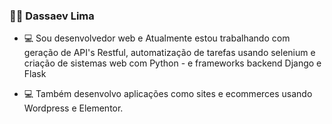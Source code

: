 

<!--
**dassaev-lima/dassaev-lima** is a ✨ _special_ ✨ repository because its `README.md` (this file) appears on your GitHub profile.

Here are some ideas to get you started:

- 🔭 I’m currently working on ...
- 🌱 I’m currently learning ...
- 👯 I’m looking to collaborate on ...
- 🤔 I’m looking for help with ...
- 💬 Ask me about ...
- 📫 How to reach me: ...
- 😄 Pronouns: ...
- ⚡ Fun fact: ...
-->
### :man_technologist: Dassaev Lima

- :computer: Sou desenvolvedor web e Atualmente estou trabalhando com geração de API's Restful, automatização de tarefas usando selenium e 
criação de sistemas web com Python - e frameworks backend Django e Flask

- :computer: Também desenvolvo aplicações como sites e ecommerces usando Wordpress e Elementor.

